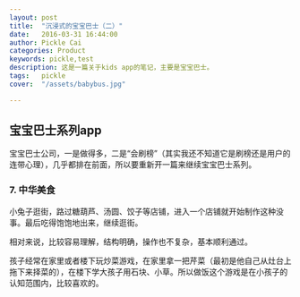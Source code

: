 ```yaml
---
layout: post  
title:  "沉浸式的宝宝巴士（二）"  
date:   2016-03-31 16:44:00  
author: Pickle Cai  
categories: Product  
keywords: pickle,test  
description: 这是一篇关于kids app的笔记，主要是宝宝巴士。  
tags:	pickle   
cover:  "/assets/babybus.jpg"  

---  
```


## 宝宝巴士系列app  

宝宝巴士公司，一是做得多，二是“会刷榜”（其实我还不知道它是刷榜还是用户的连带心理），几乎都排在前面，所以要重新开一篇来继续宝宝巴士系列。  

### 7. 中华美食  

小兔子逛街，路过糖葫芦、汤圆、饺子等店铺，进入一个店铺就开始制作这种没事。最后吃得饱饱地出来，继续逛街。  

相对来说，比较容易理解，结构明确，操作也不复杂，基本顺利通过。  

孩子经常在家里或者楼下玩炒菜游戏，在家里拿一把芹菜（最初是他自己从灶台上拖下来择菜的），在楼下学大孩子用石块、小草。所以做饭这个游戏是在小孩子的认知范围内，比较喜欢的。